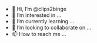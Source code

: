 - 👋 Hi, I’m @clips2binge
- 👀 I’m interested in ...
- 🌱 I’m currently learning ...
- 💞️ I’m looking to collaborate on ...
- 📫 How to reach me ...

<!---
clips2binge/clips2binge is a ✨ special ✨ repository because its `README.md` (this file) appears on your GitHub profile.
You can click the Preview link to take a look at your changes.
--->
